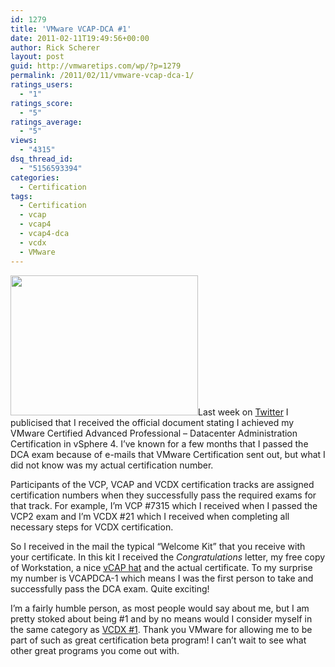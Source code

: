 ```yaml
---
id: 1279
title: 'VMware VCAP-DCA #1'
date: 2011-02-11T19:49:56+00:00
author: Rick Scherer
layout: post
guid: http://vmwaretips.com/wp/?p=1279
permalink: /2011/02/11/vmware-vcap-dca-1/
ratings_users:
  - "1"
ratings_score:
  - "5"
ratings_average:
  - "5"
views:
  - "4315"
dsq_thread_id:
  - "5156593394"
categories:
  - Certification
tags:
  - Certification
  - vcap
  - vcap4
  - vcap4-dca
  - vcdx
  - VMware
---
```

<a rel="attachment wp-att-1280" href="http://vmwaretips.com/wp/wp-content/uploads/2011/02/img064.jpg"><img class="alignright size-medium wp-image-1280" title="VCAP-DCA" src="http://vmwaretips.com/wp/wp-content/uploads/2011/02/img064-300x224.jpg" alt="" width="300" height="224" srcset="http://vmwaretips.com/wp/wp-content/uploads/2011/02/img064-300x224.jpg 300w, http://vmwaretips.com/wp/wp-content/uploads/2011/02/img064.jpg 740w" sizes="(max-width: 300px) 100vw, 300px" /></a>Last week on <a href="http://www.twitter.com/rick_vmwaretips" target="_blank">Twitter</a> I publicised that I received the official document stating I achieved my VMware Certified Advanced Professional &#8211; Datacenter Administration Certification in vSphere 4. I&#8217;ve known for a few months that I passed the DCA exam because of e-mails that VMware Certification sent out, but what I did not know was my actual certification number.

Participants of the VCP, VCAP and VCDX certification tracks are assigned certification numbers when they successfully pass the required exams for that track. For example, I&#8217;m VCP #7315 which I received when I passed the VCP2 exam and I&#8217;m VCDX #21 which I received when completing all necessary steps for VCDX certification.

So I received in the mail the typical &#8220;Welcome Kit&#8221; that you receive with your certificate. In this kit I received the _Congratulations_ letter, my free copy of Workstation, a nice <a href="http://twitpic.com/3x7k6q" target="_blank">vCAP hat</a> and the actual certificate. To my surprise my number is VCAPDCA-1 which means I was the first person to take and successfully pass the DCA exam. Quite exciting!

I&#8217;m a fairly humble person, as most people would say about me, but I am pretty stoked about being #1 and by no means would I consider myself in the same category as <a href="http://twitter.com/vcdx001" target="_blank">VCDX #1</a>. Thank you VMware for allowing me to be part of such as great certification beta program! I can&#8217;t wait to see what other great programs you come out with.